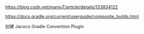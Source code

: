 



https://blog.csdn.net/maniuT/article/details/133834122




https://docs.gradle.org/current/userguide/composite_builds.html


创建 Jacoco Gradle Convention Plugin